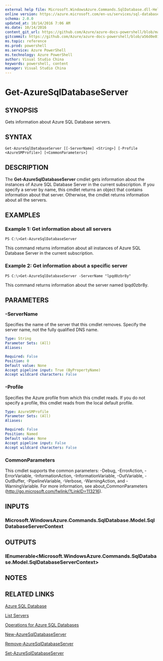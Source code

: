 ```yaml
---
external help file: Microsoft.WindowsAzure.Commands.SqlDatabase.dll-Help.xml
online version: https://azure.microsoft.com/en-us/services/sql-database/
schema: 2.0.0
updated_at: 10/14/2016 7:06 AM
ms.date: 10/14/2016
content_git_url: https://github.com/Azure/azure-docs-powershell/blob/master/azureps-cmdlets-docs/ServiceManagement/Azure.SQLDatabase/v2.0/CmdletMDs/Get-AzureSqlDatabaseServer.md
gitcommit: https://github.com/Azure/azure-docs-powershell/blob/a56d0e01e65c2c33aa2af13dd29addc94ead6e88/azureps-cmdlets-docs/ServiceManagement/Azure.SQLDatabase/v2.0/CmdletMDs/Get-AzureSqlDatabaseServer.md
ms.topic: reference
ms.prod: powershell
ms.service: Azure PowerShell
ms.technology: Azure PowerShell
author: Visual Studio China
keywords: powershell, content
manager: Visual Studio China
---
```


# Get-AzureSqlDatabaseServer

## SYNOPSIS
Gets information about Azure SQL Database servers.

## SYNTAX

```
Get-AzureSqlDatabaseServer [[-ServerName] <String>] [-Profile <AzureSMProfile>] [<CommonParameters>]
```

## DESCRIPTION
The **Get-AzureSqlDatabaseServer** cmdlet gets information about the instances of Azure SQL Database Server in the current subscription.
If you specify a server by name, this cmdlet returns an object that contains information about that server.
Otherwise, the cmdlet returns information about all the servers.

## EXAMPLES

### Example 1: Get information about all servers
```
PS C:\>Get-AzureSqlDatabaseServer
```

This command returns information about all instances of Azure SQL Database Server in the current subscription.

### Example 2: Get information about a specific server
```
PS C:\>Get-AzureSqlDatabaseServer -ServerName "lpqd0zbr8y"
```

This command returns information about the server named lpqd0zbr8y.

## PARAMETERS

### -ServerName
Specifies the name of the server that this cmdlet removes.
Specify the server name, not the fully qualified DNS name.

```yaml
Type: String
Parameter Sets: (All)
Aliases: 

Required: False
Position: 0
Default value: None
Accept pipeline input: True (ByPropertyName)
Accept wildcard characters: False
```

### -Profile
Specifies the Azure profile from which this cmdlet reads.
If you do not specify a profile, this cmdlet reads from the local default profile.

```yaml
Type: AzureSMProfile
Parameter Sets: (All)
Aliases: 

Required: False
Position: Named
Default value: None
Accept pipeline input: False
Accept wildcard characters: False
```

### CommonParameters
This cmdlet supports the common parameters: -Debug, -ErrorAction, -ErrorVariable, -InformationAction, -InformationVariable, -OutVariable, -OutBuffer, -PipelineVariable, -Verbose, -WarningAction, and -WarningVariable. For more information, see about_CommonParameters (http://go.microsoft.com/fwlink/?LinkID=113216).

## INPUTS

### Microsoft.WindowsAzure.Commands.SqlDatabase.Model.SqlDatabaseServerContext

## OUTPUTS

### IEnumerable<Microsoft.WindowsAzure.Commands.SqlDatabase.Model.SqlDatabaseServerContext>

## NOTES

## RELATED LINKS

[Azure SQL Database](https://azure.microsoft.com/en-us/services/sql-database/)

[List Servers](https://msdn.microsoft.com/en-us/library/azure/dn505702.aspx)

[Operations for Azure SQL Databases](https://msdn.microsoft.com/en-us/library/azure/dn505719.aspx)

[New-AzureSqlDatabaseServer](.\New-AzureSqlDatabaseServer.md)

[Remove-AzureSqlDatabaseServer](.\Remove-AzureSqlDatabaseServer.md)

[Set-AzureSqlDatabaseServer](.\Set-AzureSqlDatabaseServer.md)

